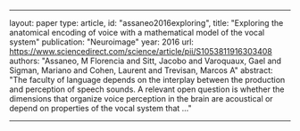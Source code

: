 
---
layout: paper
type: article,
id: "assaneo2016exploring",
title: "Exploring the anatomical encoding of voice with a mathematical model of the vocal system"
publication: "Neuroimage"
year: 2016
url: https://www.sciencedirect.com/science/article/pii/S1053811916303408
authors: "Assaneo, M Florencia and Sitt, Jacobo and Varoquaux, Gael and Sigman, Mariano and Cohen, Laurent and Trevisan, Marcos A"
abstract: "The faculty of language depends on the interplay between the production and perception of speech sounds. A relevant open question is whether the dimensions that organize voice perception in the brain are acoustical or depend on properties of the vocal system that …"

---
